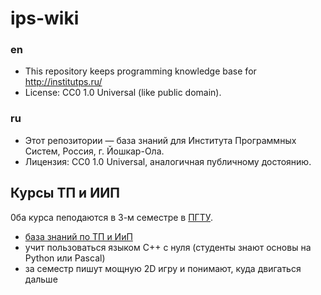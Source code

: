 # ips-wiki
### en
- This repository keeps programming knowledge base for http://institutps.ru/
- License: CC0 1.0 Universal (like public domain).
### ru
- Этот репозитории &mdash; база знаний для Института Программных Систем, Россия, г. Йошкар-Ола.
- Лицензия: CC0 1.0 Universal, аналогичная публичному достоянию.

## Курсы ТП и ИИП
0ба курса пеподаются в 3-м семестре в [ПГТУ](http://volgatech.net/).
- [база знаний по ТП и ИиП](prog_theory/README.md)
- учит пользоваться языком C++ с нуля (студенты знают основы на Python или Pascal)
- за семестр пишут мощную 2D игру и понимают, куда двигаться дальше
